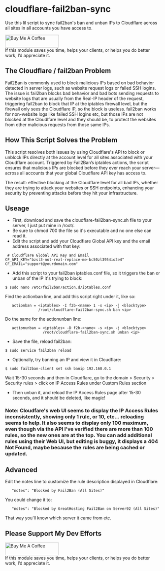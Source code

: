 # cloudflare-fail2ban-sync
Use this lil script to sync fail2ban's ban and unban IPs to Cloudflare across all sites in all accounts you have access to.

<p/>
<a href="https://www.buymeacoffee.com/robwpdev" target="_blank"><img src="https://cdn.buymeacoffee.com/buttons/default-orange.png" alt="Buy Me A Coffee" height="41" width="174"></a><br>
If this module saves you time, helps your clients, or helps you do better work, I’d appreciate it.
</p>

## The Cloudflare / fail2ban Problem
Fail2Ban is commonly used to block malicious IPs based on bad behavior detected in server logs, such as website request logs or failed SSH logins.
The issue is fail2ban blocks bad behavior and bad bots sending requests to website logs that are usually from the Real-IP header of the request, triggering fail2ban to block that IP at the iptables firewall level, but the firewall only sees the Cloudflare IP, so the block is useless. fail2ban works for non-website logs like failed SSH logins etc, but those IPs are not blocked at the Cloudlfare level and they should be, to protect the websites from other malicious requests from those same IPs.

## How This Script Solves the Problem
This script resolves both issues by using Cloudflare's API to block or unblock IPs directly at the account level for all sites associated with your Cloudflare account. Triggered by Fail2Ban’s iptables actions, the script ensures that malicious IPs are blocked before they ever reach your server—across all accounts that your global Cloudflare API key has access to.

The result: effective blocking at the Cloudflare level for all bad IPs, whether they are trying to attack your websites or SSH endpoints, enhancing your security by preventing attacks before they hit your infrastructure.

## Useage

- First, download and save the cloudflare-fail2ban-sync.sh file to your server, I just put mine in /root/.
- Be sure to chmod 700 the file so it's executable and no one else can read it.
- Edit the script and add your Cloudflare Global API key and the email address associated with that key:

```
 # Cloudflare Global API Key and Email
CF_API_KEY="bzsl3-not-real-replace-me-bc50zl3954io2e4"
CF_EMAIL="support@yourdomain.com"
```

- Add this script to your fail2ban iptables.conf file, so it triggers the ban or unban of the IP it's trying to block:

```$ sudo nano /etc/fail2ban/action.d/iptables.conf```

Find the actionban line, and add this script right under it, like so:

```
   actionban = <iptables> -I f2b-<name> 1 -s <ip> -j <blocktype>
               /root/cloudflare-fail2ban-sync.sh ban <ip>
```

Do the same for the actionunban line:

```
   actionunban = <iptables> -D f2b-<name> -s <ip> -j <blocktype>
                 /root/cloudflare-fail2ban-sync.sh unban <ip>
```            
- Save the file, reload fail2ban:

 ```$ sudo service fail2ban reload```

- Optionally, try banning an IP and view it in Cloudflare:

 ```$ sudo fail2ban-client set ssh banip 192.168.0.1```

Wait 15-30 seconds and then in Cloudflare, go to the domain > Security > Security rules > click on IP Access Rules under Custom Rules section

- Then unban it, and reload the IP Access Rules page after 15-30 seconds, and it should be deleted, like magic!

### Note: Cloudfare's web UI seems to display the IP Access Rules inconsistently, showing only 1 rule, or 10, etc... reloading seems to help. It also seems to display only 100 maximum, even though via the API I've verified there are more than 100 rules, so the new ones are at the top. You can add additional rules using their Web UI, but editing is buggy, it displays a 404 Not Found, maybe because the rules are being cached or updated.

## Advanced

Edit the notes line to customize the rule description displayed in Cloudflare:

```   "notes": "Blocked by Fail2Ban (All Sites)"```

You could change it to:

```   "notes": "Blocked by GreatHosting Fail2Ban on Server92 (All Sites)"```

That way you'll know which server it came from etc.

## Please Support My Dev Efforts 

<p/>
<a href="https://www.buymeacoffee.com/robwpdev" target="_blank"><img src="https://cdn.buymeacoffee.com/buttons/default-orange.png" alt="Buy Me A Coffee" height="41" width="174"></a><br>
If this module saves you time, helps your clients, or helps you do better work, I’d appreciate it.
</p>
